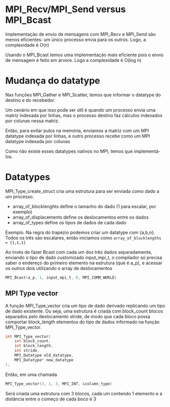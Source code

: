 # MPI_Recv/MPI_Send versus MPI_Bcast

Implementação de envio de mensagens com MPI_Recv e MPI_Send são menos eficientes: um único processo envia para os outros. Logo, a complexidade é O(n)

Usando o MPI_Bcast temos uma implementação mais eficiente pois o envio de mensagem é feito em árvore. Logo a complexidade é O(log n)

# Mudança do datatype

Nas funções MPI_Gather e MPI_Scatter, temos que informar o datatype do destino e do recebedor.

Um cenário em que isso pode ser útil é quando um processo envia uma matriz indexada por linhas, mas o processo destino faz cálculos indexados por colunas nessa matriz. 

Então, para evitar pulos na memória, enviamos a matriz com um MPI datatype indexada por linhas, e outro processo recebe como um MPI datatype indexada por colunas

Como não existe esses datatypes nativos no MPI, temos que implementá-los.

# Datatypes

MPI_Type_create_struct cria uma estrutura para ser enviada como dado a um processo. 
- array_of_blocklenghts define o tamanho do dado (1 para escalar, por exemplo)
- array_of_displacements define os deslocamentos entre os dados
- array_of_types define os tipos de dados de cada dado

Exemplo. Na regra do trapézio podemos criar um datatype com {a,b,n}. Todos os três são escalares, então iniciamos como `array_of_blocklengths = {1,1,1}`

Ao invés de fazer Bcast com cada um dos três dados separadamente, enviando o tipo de dado customizado input_mpi_t, o compilador só precisa saber o endereço do primeiro elemento na estrutura (que é a_p), e acessar os outros dois utilizando o array de deslocamentos

```c
MPI_Bcast(a_p, 1, input_mpi_t, 0, MPI_COMM_WORLD)
```

## MPI Type vector

A função MPI_Type_vector cria um tipo de dado derivado replicando um tipo de dado existente. Ou seja, uma estrutura é criada com block_count blocos separados pelo deslocamento stride, de modo que cada bloco possa comportar block_length elementos do tipo de dados informado na função MPI_Type_vector.

```c
int MPI_Type_vector(
    int block_count,
    int block_length,
    int stride,
    MPI_Datatype old_datatype,
    MPI_Datatype* new_datatype
);
```

Então, em uma chamada 

```c
MPI_Type_vector(3, 1, 3, MPI_INT, &column_type)
```

Será criada uma estrutura com 3 blocos, cada um contendo 1 elemento e a distância entre o começo de cada boco é 3
